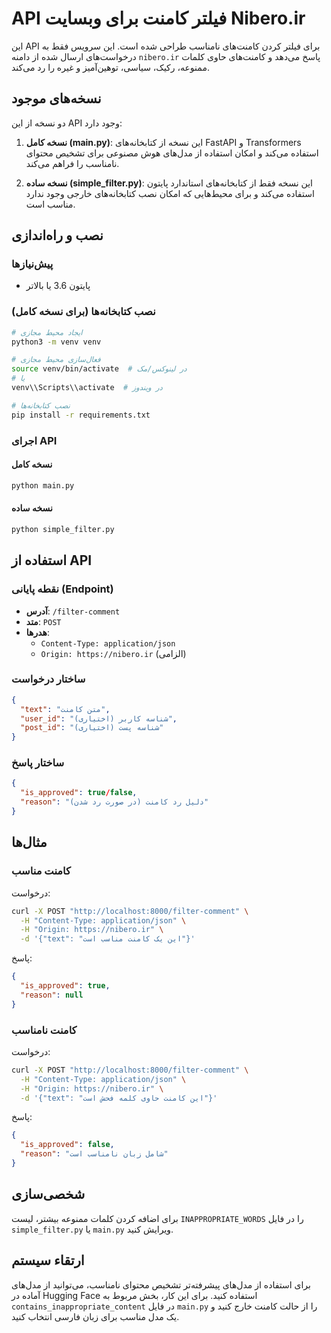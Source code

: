 # API فیلتر کامنت برای وبسایت Nibero.ir

این API برای فیلتر کردن کامنت‌های نامناسب طراحی شده است. این سرویس فقط به درخواست‌های ارسال شده از دامنه `nibero.ir` پاسخ می‌دهد و کامنت‌های حاوی کلمات ممنوعه، رکیک، سیاسی، توهین‌آمیز و غیره را رد می‌کند.

## نسخه‌های موجود

دو نسخه از این API وجود دارد:

1. **نسخه کامل (main.py)**: این نسخه از کتابخانه‌های FastAPI و Transformers استفاده می‌کند و امکان استفاده از مدل‌های هوش مصنوعی برای تشخیص محتوای نامناسب را فراهم می‌کند.

2. **نسخه ساده (simple_filter.py)**: این نسخه فقط از کتابخانه‌های استاندارد پایتون استفاده می‌کند و برای محیط‌هایی که امکان نصب کتابخانه‌های خارجی وجود ندارد مناسب است.

## نصب و راه‌اندازی

### پیش‌نیازها

- پایتون 3.6 یا بالاتر

### نصب کتابخانه‌ها (برای نسخه کامل)

```bash
# ایجاد محیط مجازی
python3 -m venv venv

# فعال‌سازی محیط مجازی
source venv/bin/activate  # در لینوکس/مک
# یا
venv\\Scripts\\activate  # در ویندوز

# نصب کتابخانه‌ها
pip install -r requirements.txt
```

### اجرای API

#### نسخه کامل

```bash
python main.py
```

#### نسخه ساده

```bash
python simple_filter.py
```

## استفاده از API

### نقطه پایانی (Endpoint)

- **آدرس**: `/filter-comment`
- **متد**: `POST`
- **هدرها**:
  - `Content-Type: application/json`
  - `Origin: https://nibero.ir` (الزامی)

### ساختار درخواست

```json
{
  "text": "متن کامنت",
  "user_id": "شناسه کاربر (اختیاری)",
  "post_id": "شناسه پست (اختیاری)"
}
```

### ساختار پاسخ

```json
{
  "is_approved": true/false,
  "reason": "دلیل رد کامنت (در صورت رد شدن)"
}
```

## مثال‌ها

### کامنت مناسب

درخواست:
```bash
curl -X POST "http://localhost:8000/filter-comment" \
  -H "Content-Type: application/json" \
  -H "Origin: https://nibero.ir" \
  -d '{"text": "این یک کامنت مناسب است"}'
```

پاسخ:
```json
{
  "is_approved": true,
  "reason": null
}
```

### کامنت نامناسب

درخواست:
```bash
curl -X POST "http://localhost:8000/filter-comment" \
  -H "Content-Type: application/json" \
  -H "Origin: https://nibero.ir" \
  -d '{"text": "این کامنت حاوی کلمه فحش است"}'
```

پاسخ:
```json
{
  "is_approved": false,
  "reason": "شامل زبان نامناسب است"
}
```

## شخصی‌سازی

برای اضافه کردن کلمات ممنوعه بیشتر، لیست `INAPPROPRIATE_WORDS` را در فایل `simple_filter.py` یا `main.py` ویرایش کنید.

## ارتقاء سیستم

برای استفاده از مدل‌های پیشرفته‌تر تشخیص محتوای نامناسب، می‌توانید از مدل‌های آماده در Hugging Face استفاده کنید. برای این کار، بخش مربوط به `contains_inappropriate_content` در فایل `main.py` را از حالت کامنت خارج کنید و یک مدل مناسب برای زبان فارسی انتخاب کنید. 
